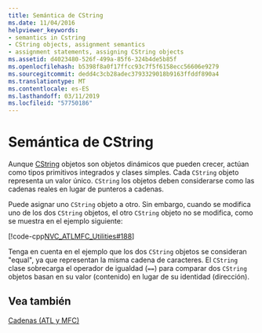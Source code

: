 ```yaml
---
title: Semántica de CString
ms.date: 11/04/2016
helpviewer_keywords:
- semantics in Cstring
- CString objects, assignment semantics
- assignment statements, assigning CString objects
ms.assetid: d4023480-526f-499a-85f6-324b4de5b85f
ms.openlocfilehash: b5398f8a0f17ffcc93c7f5f6158ecc56606e9279
ms.sourcegitcommit: dedd4c3cb28adec3793329018b9163ffddf890a4
ms.translationtype: MT
ms.contentlocale: es-ES
ms.lasthandoff: 03/11/2019
ms.locfileid: "57750186"
---
```

# <a name="cstring-semantics"></a>Semántica de CString

Aunque [CString](../atl-mfc-shared/reference/cstringt-class.md) objetos son objetos dinámicos que pueden crecer, actúan como tipos primitivos integrados y clases simples. Cada `CString` objeto representa un valor único. `CString` los objetos deben considerarse como las cadenas reales en lugar de punteros a cadenas.

Puede asignar uno `CString` objeto a otro. Sin embargo, cuando se modifica uno de los dos `CString` objetos, el otro `CString` objeto no se modifica, como se muestra en el ejemplo siguiente:

[!code-cpp[NVC_ATLMFC_Utilities#188](../atl-mfc-shared/codesnippet/cpp/cstring-semantics_1.cpp)]

Tenga en cuenta en el ejemplo que los dos `CString` objetos se consideran "equal", ya que representan la misma cadena de caracteres. El `CString` clase sobrecarga el operador de igualdad (`==`) para comparar dos `CString` objetos basan en su valor (contenido) en lugar de su identidad (dirección).

## <a name="see-also"></a>Vea también

[Cadenas (ATL y MFC)](../atl-mfc-shared/strings-atl-mfc.md)
